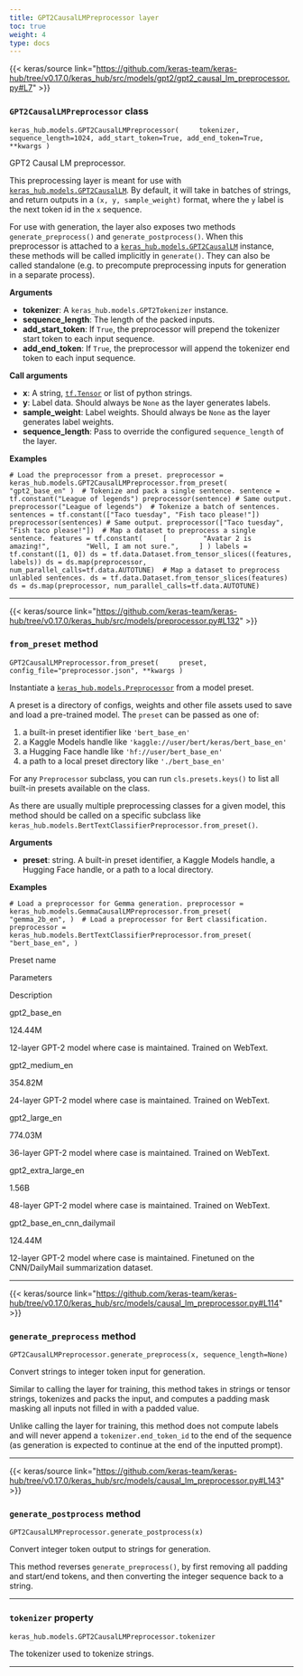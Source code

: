 ```yaml
---
title: GPT2CausalLMPreprocessor layer
toc: true
weight: 4
type: docs
---
```


{{< keras/source link="https://github.com/keras-team/keras-hub/tree/v0.17.0/keras_hub/src/models/gpt2/gpt2_causal_lm_preprocessor.py#L7" >}}

### `GPT2CausalLMPreprocessor` class

`keras_hub.models.GPT2CausalLMPreprocessor(     tokenizer, sequence_length=1024, add_start_token=True, add_end_token=True, **kwargs )`

GPT2 Causal LM preprocessor.

This preprocessing layer is meant for use with [`keras_hub.models.GPT2CausalLM`](/api/keras_hub/models/gpt2/gpt2_causal_lm#gpt2causallm-class). By default, it will take in batches of strings, and return outputs in a `(x, y, sample_weight)` format, where the `y` label is the next token id in the `x` sequence.

For use with generation, the layer also exposes two methods `generate_preprocess()` and `generate_postprocess()`. When this preprocessor is attached to a [`keras_hub.models.GPT2CausalLM`](/api/keras_hub/models/gpt2/gpt2_causal_lm#gpt2causallm-class) instance, these methods will be called implicitly in `generate()`. They can also be called standalone (e.g. to precompute preprocessing inputs for generation in a separate process).

**Arguments**

- **tokenizer**: A `keras_hub.models.GPT2Tokenizer` instance.
- **sequence_length**: The length of the packed inputs.
- **add_start_token**: If `True`, the preprocessor will prepend the tokenizer start token to each input sequence.
- **add_end_token**: If `True`, the preprocessor will append the tokenizer end token to each input sequence.

**Call arguments**

- **x**: A string, [`tf.Tensor`](https://www.tensorflow.org/api_docs/python/tf/Tensor) or list of python strings.
- **y**: Label data. Should always be `None` as the layer generates labels.
- **sample_weight**: Label weights. Should always be `None` as the layer generates label weights.
- **sequence_length**: Pass to override the configured `sequence_length` of the layer.

**Examples**

`# Load the preprocessor from a preset. preprocessor = keras_hub.models.GPT2CausalLMPreprocessor.from_preset(     "gpt2_base_en" )  # Tokenize and pack a single sentence. sentence = tf.constant("League of legends") preprocessor(sentence) # Same output. preprocessor("League of legends")  # Tokenize a batch of sentences. sentences = tf.constant(["Taco tuesday", "Fish taco please!"]) preprocessor(sentences) # Same output. preprocessor(["Taco tuesday", "Fish taco please!"])  # Map a dataset to preprocess a single sentence. features = tf.constant(     [         "Avatar 2 is amazing!",         "Well, I am not sure.",     ] ) labels = tf.constant([1, 0]) ds = tf.data.Dataset.from_tensor_slices((features, labels)) ds = ds.map(preprocessor, num_parallel_calls=tf.data.AUTOTUNE)  # Map a dataset to preprocess unlabled sentences. ds = tf.data.Dataset.from_tensor_slices(features) ds = ds.map(preprocessor, num_parallel_calls=tf.data.AUTOTUNE)`

---

{{< keras/source link="https://github.com/keras-team/keras-hub/tree/v0.17.0/keras_hub/src/models/preprocessor.py#L132" >}}

### `from_preset` method

`GPT2CausalLMPreprocessor.from_preset(     preset, config_file="preprocessor.json", **kwargs )`

Instantiate a [`keras_hub.models.Preprocessor`](/api/keras_hub/base_classes/preprocessor#preprocessor-class) from a model preset.

A preset is a directory of configs, weights and other file assets used to save and load a pre-trained model. The `preset` can be passed as one of:

1.  a built-in preset identifier like `'bert_base_en'`
2.  a Kaggle Models handle like `'kaggle://user/bert/keras/bert_base_en'`
3.  a Hugging Face handle like `'hf://user/bert_base_en'`
4.  a path to a local preset directory like `'./bert_base_en'`

For any `Preprocessor` subclass, you can run `cls.presets.keys()` to list all built-in presets available on the class.

As there are usually multiple preprocessing classes for a given model, this method should be called on a specific subclass like `keras_hub.models.BertTextClassifierPreprocessor.from_preset()`.

**Arguments**

- **preset**: string. A built-in preset identifier, a Kaggle Models handle, a Hugging Face handle, or a path to a local directory.

**Examples**

`# Load a preprocessor for Gemma generation. preprocessor = keras_hub.models.GemmaCausalLMPreprocessor.from_preset(     "gemma_2b_en", )  # Load a preprocessor for Bert classification. preprocessor = keras_hub.models.BertTextClassifierPreprocessor.from_preset(     "bert_base_en", )`

Preset name

Parameters

Description

gpt2_base_en

124.44M

12-layer GPT-2 model where case is maintained. Trained on WebText.

gpt2_medium_en

354.82M

24-layer GPT-2 model where case is maintained. Trained on WebText.

gpt2_large_en

774.03M

36-layer GPT-2 model where case is maintained. Trained on WebText.

gpt2_extra_large_en

1.56B

48-layer GPT-2 model where case is maintained. Trained on WebText.

gpt2_base_en_cnn_dailymail

124.44M

12-layer GPT-2 model where case is maintained. Finetuned on the CNN/DailyMail summarization dataset.

---

{{< keras/source link="https://github.com/keras-team/keras-hub/tree/v0.17.0/keras_hub/src/models/causal_lm_preprocessor.py#L114" >}}

### `generate_preprocess` method

`GPT2CausalLMPreprocessor.generate_preprocess(x, sequence_length=None)`

Convert strings to integer token input for generation.

Similar to calling the layer for training, this method takes in strings or tensor strings, tokenizes and packs the input, and computes a padding mask masking all inputs not filled in with a padded value.

Unlike calling the layer for training, this method does not compute labels and will never append a `tokenizer.end_token_id` to the end of the sequence (as generation is expected to continue at the end of the inputted prompt).

---

{{< keras/source link="https://github.com/keras-team/keras-hub/tree/v0.17.0/keras_hub/src/models/causal_lm_preprocessor.py#L143" >}}

### `generate_postprocess` method

`GPT2CausalLMPreprocessor.generate_postprocess(x)`

Convert integer token output to strings for generation.

This method reverses `generate_preprocess()`, by first removing all padding and start/end tokens, and then converting the integer sequence back to a string.

---

### `tokenizer` property

`keras_hub.models.GPT2CausalLMPreprocessor.tokenizer`

The tokenizer used to tokenize strings.

---
